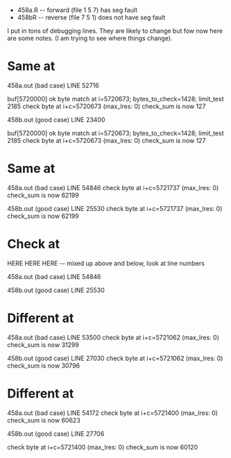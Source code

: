 * 458a.R -- forward (file 1 5 7) has seg fault
* 458bR -- reverse (file 7 5 1) does not have seg fault

I put in tons of debugging lines.  They are likely to change but fow now here
are some notes.  (I am trying to see where things change).

# Same at

458a.out (bad case) LINE 52716

  buf[5720000] ok
  byte match at i=5720673; bytes_to_check=1428; limit_test 2185
  check byte at i+c=5720673 (max_lres: 0)
  check_sum is now 127

458b.out (good case) LINE 23400

  buf[5720000] ok
  byte match at i=5720673; bytes_to_check=1428; limit_test 2185
  check byte at i+c=5720673 (max_lres: 0)
  check_sum is now 127

# Same at

458a.out (bad case) LINE 54846
 check byte at i+c=5721737 (max_lres: 0)
 check_sum is now 62199

458b.out (good case) LINE 25530
 check byte at i+c=5721737 (max_lres: 0)
 check_sum is now 62199


# Check at 

HERE HERE HERE -- mixed up above and below, look at line numbers

458a.out (bad case) LINE 54846

458b.out (good case) LINE 25530


# Different at
 
458a.out (bad case) LINE 53500
 check byte at i+c=5721062 (max_lres: 0)
 check_sum is now 31299

458b.out (good case) LINE 27030
 check byte at i+c=5721062 (max_lres: 0)
 check_sum is now 30796

# Different at

458a.out (bad case) LINE 54172
 check byte at i+c=5721400 (max_lres: 0)
 check_sum is now 60623

458b.out (good case) LINE 27706

 check byte at i+c=5721400 (max_lres: 0)
 check_sum is now 60120


